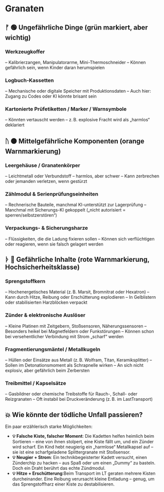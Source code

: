 # Granaten

## ᚠ 🟢 Ungefährliche Dinge (grün markiert, aber wichtig)

### Werkzeugkoffer

– Kalibrierzangen, Manipulatorarme, Mini-Thermoschneider
– Können gefährlich sein, wenn Kinder daran herumspielen

### Logbuch-Kassetten

– Mechanische oder digitale Speicher mit Produktionsdaten
– Auch hier: Zugang zu Codes oder KI könnte brisant sein

### Kartonierte Prüfetiketten / Marker / Warnsymbole

– Könnten vertauscht werden – z. B. explosive Fracht wird als „harmlos“ deklariert

## ᚢ 🟠 Mittelgefährliche Komponenten (orange Warnmarkierung)

### Leergehäuse / Granatenkörper

– Leichtmetall oder Verbundstoff – harmlos, aber schwer
– Kann zerbrechen oder jemanden verletzen, wenn gestürzt

### Zählmodul & Serienprüfungseinheiten

– Rechnerische Bauteile, manchmal KI-unterstützt zur Lagerprüfung
– Manchmal mit Sicherungs-KI gekoppelt („nicht autorisiert = sperren/selbstzerstören“)

### Verpackungs- & Sicherungsharze

– Flüssigkeiten, die die Ladung fixieren sollen
– Können sich verflüchtigen oder reagieren, wenn sie falsch gelagert werden

## ᚦ 🔴 Gefährliche Inhalte (rote Warnmarkierung, Hochsicherheitsklasse)

### Sprengstoffkern

– Hochenergetisches Material (z. B. Marsit, Bromnitrat oder Hexatron)
– Kann durch Hitze, Reibung oder Erschütterung explodieren
– In Gelblistern oder stabilisierten Harzblöcken verpackt

### Zünder & elektronische Auslöser

– Kleine Platinen mit Zeitgebern, Stoßsensoren, Näherungssensoren
– Besonders heikel bei Magnetfeldern oder Funkstörungen
– Können schon bei versehentlicher Verbindung mit Strom „scharf“ werden

### Fragmentierungsmäntel / Metallkugeln

– Hüllen oder Einsätze aus Metall (z. B. Wolfram, Titan, Keramiksplitter)
– Sollen im Detonationsmoment als Schrapnelle wirken
– An sich nicht explosiv, aber gefährlich beim Zerbersten

### Treibmittel / Kapselsätze

– Gasbildner oder chemische Treibstoffe für Rauch-, Schall- oder Reizgranaten
– Oft instabil bei Druckveränderung (z. B. im LastTransport)

## 💥 Wie könnte der tödliche Unfall passieren?

Ein paar erzählerisch starke Möglichkeiten:

* **💡 Falsche Kiste, falscher Moment**: Die Kadetten helfen heimlich beim Sortieren – eine von ihnen stolpert, eine Kiste fällt um, und ein Zünder wird scharf. Ein Kind hebt neugierig ein „harmlose“ Metallkapsel auf – sie ist eine scharfgeladene Splittergranate mit Stoßsensor.
* **💡 Neugier + Strom**: Ein technikbegeisterter Kadett versucht, einen Zünderchip zu hacken – aus Spaß oder um einen „Dummy“ zu basteln. Doch ein Draht berührt das echte Zündmodul.
* **💡 Hitze + Erschütterung**:Beim Transport im LT geraten mehrere Kisten durcheinander. Eine Reibung verursacht kleine Entladung – genug, um das Sprengstoffharz einer Kiste zu destabilisieren.
